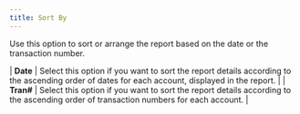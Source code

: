 ```yaml
---
title: Sort By
---
```



Use this option to sort or arrange the report based on the date  or the transaction number.


| **Date** | Select this option if you want to sort the report details according  to the ascending order of dates for each account, displayed in the report. |
| **Tran#** | Select this option if you want to sort the report details according  to the ascending order of transaction numbers for each account. |

